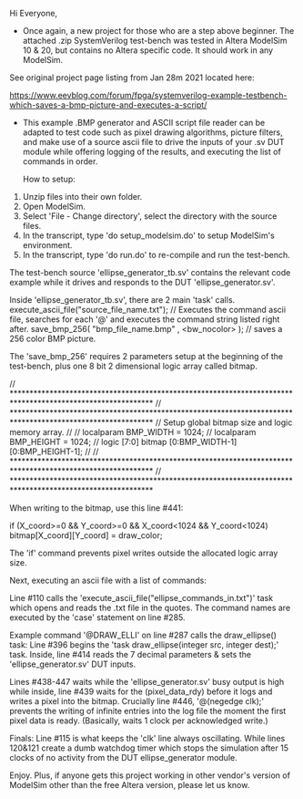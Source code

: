 Hi Everyone,

- Once again, a new project for those who are a step above beginner.  The attached .zip SystemVerilog test-bench was tested in Altera ModelSim 10 & 20, but contains no Altera specific code.  It should work in any ModelSim.

See original project page listing from Jan 28m 2021 located here:

https://www.eevblog.com/forum/fpga/systemverilog-example-testbench-which-saves-a-bmp-picture-and-executes-a-script/

- This example .BMP generator and ASCII script file reader can be adapted to test code such as pixel drawing algorithms, picture filters, and make use of a source ascii file to drive the inputs of your .sv DUT module while offering logging of the results, and executing the list of commands in order.


    How to setup:
1.  Unzip files into their own folder.
2.  Open ModelSim.
3.  Select 'File - Change directory', select the directory with the source files.
4.  In the transcript, type 'do setup_modelsim.do' to setup ModelSim's environment.
5.  In the transcript, type 'do run.do' to re-compile and run the test-bench.

The test-bench source 'ellipse_generator_tb.sv' contains the relevant code example while it drives and responds to the DUT 'ellipse_generator.sv'.

Inside 'ellipse_generator_tb.sv', there are 2 main 'task' calls.
execute_ascii_file("source_file_name.txt");                // Executes the command ascii file, searches for each '@' and executes the command string listed right after.
save_bmp_256( "bmp_file_name.bmp" , <bw_nocolor> );        // saves a 256 color BMP picture.


The 'save_bmp_256' requires 2 parameters setup at the beginning of the test-bench, plus one 8 bit 2 dimensional logic array called bitmap.

// ***********************************************************************************************************
// ***********************************************************************************************************
// Setup global bitmap size and logic memory array.
//
// localparam BMP_WIDTH  = 1024;
// localparam BMP_HEIGHT = 1024;
// logic [7:0] bitmap [0:BMP_WIDTH-1][0:BMP_HEIGHT-1];
//
// ***********************************************************************************************************
// ***********************************************************************************************************


When writing to the bitmap, use this line #441:

if (X_coord>=0 && Y_coord>=0 && X_coord<1024 && Y_coord<1024) bitmap[X_coord][Y_coord] = draw_color;

The 'if' command prevents pixel writes outside the allocated logic array size.

Next, executing an ascii file with a list of commands:

Line #110 calls the 'execute_ascii_file("ellipse_commands_in.txt")' task which opens and reads the .txt file in the quotes.
The command names are executed by the 'case' statement on line #285.

Example command '@DRAW_ELLI' on line #287 calls the draw_ellipse() task:
Line #396 begins the 'task draw_ellipse(integer src, integer dest);' task.
Inside, line #414 reads the 7 decimal parameters & sets the 'ellipse_generator.sv' DUT inputs.

Lines #438-447 waits while the 'ellipse_generator.sv' busy output is high while inside, line #439 waits for the (pixel_data_rdy) before it logs and writes a pixel into the bitmap.  Crucially line #446,  '@(negedge clk);' prevents the writing of infinite entries into the log file the moment the first pixel data is ready.  (Basically, waits 1 clock per acknowledged write.)


Finals:
Line #115 is what keeps the 'clk' line always oscillating.
While lines 120&121 create a dumb watchdog timer which stops the simulation after 15 clocks of no activity from the DUT ellipse_generator module.


Enjoy.
Plus, if anyone gets this project working in other vendor's version of ModelSim other than the free Altera version, please let us know.
